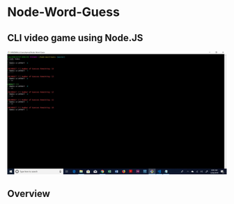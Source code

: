 # Node-Word-Guess
## CLI video game using Node.JS 

![Home Page](https://github.com/kamalnyc17/Node-Word-Guess/blob/master/images/Home%20Page.jpg)

## Overview
